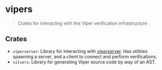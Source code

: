 # vipers

> Crates for interacting with the Viper verification infrastructure

## Crates

- `viperserver`: Library for interacting with [viperserver](https://github.com/viperproject/viperserver). Has utilities spawning a server, and a client to connect and perform verifications.
- `silvers`: Library for generating Viper source code by way of an AST.
